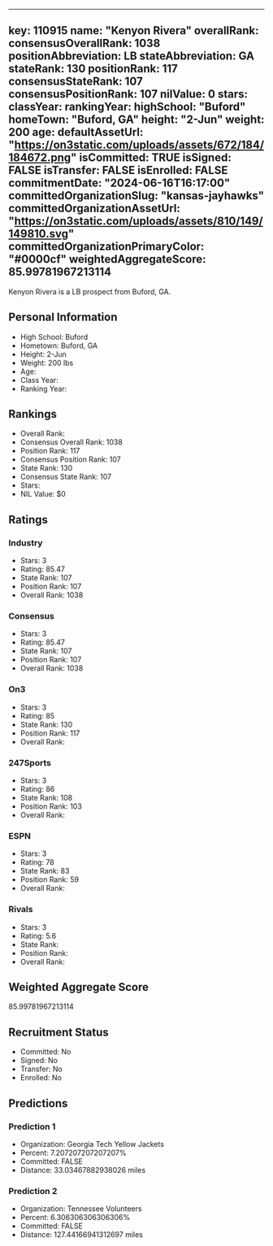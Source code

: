 ---
  key: 110915
  name: "Kenyon Rivera"
  overallRank: 
  consensusOverallRank: 1038
  positionAbbreviation: LB
  stateAbbreviation: GA
  stateRank: 130
  positionRank: 117
  consensusStateRank: 107
  consensusPositionRank: 107
  nilValue: 0
  stars: 
  classYear: 
  rankingYear: 
  highSchool: "Buford"
  homeTown: "Buford, GA"
  height: "2-Jun"
  weight: 200
  age: 
  defaultAssetUrl: "https://on3static.com/uploads/assets/672/184/184672.png"
  isCommitted: TRUE
  isSigned: FALSE
  isTransfer: FALSE
  isEnrolled: FALSE
  commitmentDate: "2024-06-16T16:17:00"
  committedOrganizationSlug: "kansas-jayhawks"
  committedOrganizationAssetUrl: "https://on3static.com/uploads/assets/810/149/149810.svg"
  committedOrganizationPrimaryColor: "#0000cf"
  weightedAggregateScore: 85.99781967213114
  ---
  
  Kenyon Rivera is a LB prospect from Buford, GA.
  
  ## Personal Information
  - High School: Buford
  - Hometown: Buford, GA
  - Height: 2-Jun
  - Weight: 200 lbs
  - Age: 
  - Class Year: 
  - Ranking Year: 
  
  ## Rankings
  - Overall Rank: 
  - Consensus Overall Rank: 1038
  - Position Rank: 117
  - Consensus Position Rank: 107
  - State Rank: 130
  - Consensus State Rank: 107
  - Stars: 
  - NIL Value: $0
  
  ## Ratings
  
  ### Industry
  - Stars: 3
  - Rating: 85.47
  - State Rank: 107
  - Position Rank: 107
  - Overall Rank: 1038
  
  ### Consensus
  - Stars: 3
  - Rating: 85.47
  - State Rank: 107
  - Position Rank: 107
  - Overall Rank: 1038
  
  ### On3
  - Stars: 3
  - Rating: 85
  - State Rank: 130
  - Position Rank: 117
  - Overall Rank: 
  
  ### 247Sports
  - Stars: 3
  - Rating: 86
  - State Rank: 108
  - Position Rank: 103
  - Overall Rank: 
  
  ### ESPN
  - Stars: 3
  - Rating: 78
  - State Rank: 83
  - Position Rank: 59
  - Overall Rank: 
  
  ### Rivals
  - Stars: 3
  - Rating: 5.6
  - State Rank: 
  - Position Rank: 
  - Overall Rank: 
  
  ## Weighted Aggregate Score
  85.99781967213114
  
  ## Recruitment Status
  - Committed: No
  - Signed: No
  - Transfer: No
  - Enrolled: No
  
  
  
  ## Predictions
  
  ### Prediction 1
  - Organization: Georgia Tech Yellow Jackets
  - Percent: 7.207207207207207%
  - Committed: FALSE
  - Distance: 33.03467882938026 miles
  
  ### Prediction 2
  - Organization: Tennessee Volunteers
  - Percent: 6.306306306306306%
  - Committed: FALSE
  - Distance: 127.44166941312697 miles
  